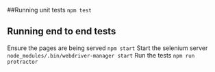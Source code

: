 ##Running unit tests
```npm test```

## Running end to end tests
Ensure the pages are being served
```npm start```
Start the selenium server
```node_modules/.bin/webdriver-manager start```
Run the tests
```npm run protractor```

